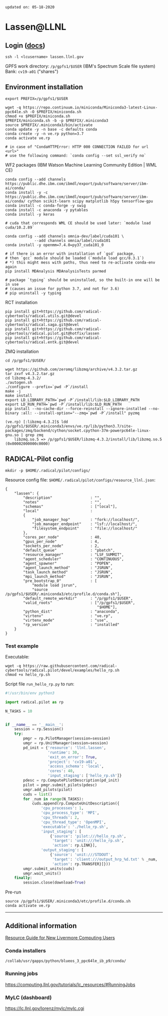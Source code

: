 `updated on: 05-18-2020`

# Lassen@LLNL

## Login ([docs](https://lc.llnl.gov/confluence/display/LC/SSH+Guide+for+Livermore+Computing))
```shell script
ssh -l <lcusername> lassen.llnl.gov
```
GPFS work directory: `/p/gpfs1/$USER` (IBM's Spectrum Scale file system)
Bank: `cv19-a01` ("shares")

## Environment installation
```shell script
export PREFIX=/p/gpfs1/$USER

wget -q https://repo.continuum.io/miniconda/Miniconda3-latest-Linux-ppc64le.sh -O $PREFIX/miniconda.sh
chmod +x $PREFIX/miniconda.sh
$PREFIX/miniconda.sh -b -p $PREFIX/.miniconda3
source $PREFIX/.miniconda3/bin/activate
conda update -y -n base -c defaults conda
conda create -y -n ve.rp python=3.7
conda activate ve.rp

# in case of "CondaHTTPError: HTTP 000 CONNECTION FAILED for url <url>"
# use the following command: `conda config --set ssl_verify no`
```
WF2 packages (IBM Watson Machine Learning Community Edition | WML CE)
```shell script
conda config --add channels https://public.dhe.ibm.com/ibmdl/export/pub/software/server/ibm-ai/conda/
conda install -y -c https://public.dhe.ibm.com/ibmdl/export/pub/software/server/ibm-ai/conda/ cython scikit-learn scipy matplotlib h5py tensorflow-gpu
conda install -c conda-forge -y swig
conda install -c anaconda -y pytables
conda install -y keras

# cuda that corresponds WML CE should be used later: `module load cuda/10.2.89`

conda config --add channels omnia-dev/label/cuda101 \
             --add channels omnia/label/cuda101
conda install -y openmm=7.4.0=py37_cuda101_0

# if there is an error with installation of `gsd` package, 
# then `gcc` module should be loaded (`module load gcc/8.3.1`)
# *) this might mess with paths, thus need to re-activate conda-env again
pip install MDAnalysis MDAnalysisTests parmed

# package `typing` should be uninstalled, so the built-in one will be in use
# (causes an issue for python 3.7, and not for 3.6) 
# pip uninstall -y typing
```
RCT installation
```shell script
pip install git+https://github.com/radical-cybertools/radical.utils.git@devel
pip install git+https://github.com/radical-cybertools/radical.saga.git@devel
pip install git+https://github.com/radical-cybertools/radical.pilot.git@hotfix/lassen
pip install git+https://github.com/radical-cybertools/radical.entk.git@devel
```
ZMQ installation
```shell script
cd /p/gpfs1/$USER/

wget https://github.com/zeromq/libzmq/archive/v4.3.2.tar.gz
tar zxvf v4.3.2.tar.gz
cd libzmq-4.3.2/
./autogen.sh
./configure --prefix=`pwd -P`/install
make -j
make install
export LD_LIBRARY_PATH=`pwd -P`/install/lib:$LD_LIBRARY_PATH
export LD_RUN_PATH=`pwd -P`/install/lib:$LD_RUN_PATH
pip install --no-cache-dir --force-reinstall --ignore-installed --no-binary :all: --install-option="--zmq=`pwd -P`/install" pyzmq
```
```shell script
(ve.rp) [:libzmq-4.3.2]$ ldd /p/gpfs1/$USER/.miniconda3/envs/ve.rp/lib/python3.7/site-packages/zmq/backend/cython/socket.cpython-37m-powerpc64le-linux-gnu.so | grep zmq
	libzmq.so.5 => /p/gpfs1/$USER/libzmq-4.3.2/install/lib/libzmq.so.5 (0x00002000000c0000)
```

## RADICAL-Pilot config
`mkdir -p $HOME/.radical/pilot/configs/`

Resource config file: `$HOME/.radical/pilot/configs/resource_llnl.json`:
```shell script
{
    "lassen": {
        "description"                 : "",
        "notes"                       : "",
        "schemas"                     : ["local"],
        "local"                       : 
        {
            "job_manager_hop"         : "fork://localhost/",
            "job_manager_endpoint"    : "lsf://localhost/",
            "filesystem_endpoint"     : "file://localhost/"
        },
        "cores_per_node"              : 40,
        "gpus_per_node"               : 4,
        "sockets_per_node"            : 2,
        "default_queue"               : "pbatch",
        "resource_manager"            : "LSF_SUMMIT",
        "agent_scheduler"             : "CONTINUOUS",
        "agent_spawner"               : "POPEN",
        "agent_launch_method"         : "JSRUN",
        "task_launch_method"          : "JSRUN",
        "mpi_launch_method"           : "JSRUN",
        "pre_bootstrap_0"             : [
            "module load jsrun",
            "source /p/gpfs1/$USER/.miniconda3/etc/profile.d/conda.sh"],
        "default_remote_workdir"      : "/p/gpfs1/$USER",
        "valid_roots"                 : ["/p/gpfs1/$USER",
                                         "$HOME"],
        "python_dist"                 : "anaconda",
        "virtenv"                     : "ve.rp",
        "virtenv_mode"                : "use",
        "rp_version"                  : "installed"
    }
}
```

### Test example
Executable:
```shell script
wget -q https://raw.githubusercontent.com/radical-cybertools/radical.pilot/devel/examples/hello_rp.sh
chmod +x hello_rp.sh
```
Script file `run_hello_rp.py` to run:
```python
#!/usr/bin/env python3

import radical.pilot as rp

N_TASKS = 10


if __name__ == '__main__':
    session = rp.Session()
    try:
        pmgr = rp.PilotManager(session=session)
        umgr = rp.UnitManager(session=session)
        pd_init = {'resource': 'llnl.lassen',
                   'runtime': 30,
                   'exit_on_error': True,
                   'project': 'cv19-a01',
                   'access_schema': 'local',
                   'cores': 40,
                   'input_staging': ['hello_rp.sh']}
        pdesc = rp.ComputePilotDescription(pd_init)
        pilot = pmgr.submit_pilots(pdesc)
        umgr.add_pilots(pilot)
        cuds = list()
        for _num in range(N_TASKS):
            cuds.append(rp.ComputeUnitDescription({
                'cpu_processes': 1,
                'cpu_process_type': 'MPI',
                'cpu_threads': 2,
                'cpu_thread_type': 'OpenMPI',
                'executable': './hello_rp.sh',
                'input_staging': [
                    {'source': 'pilot:///hello_rp.sh',
                     'target': 'unit:///hello_rp.sh',
                     'action': rp.LINK}],
                'output_staging': [
                    {'source': 'unit:///STDOUT',
                     'target': 'client:///output_hrp_%d.txt' % _num,
                     'action': rp.TRANSFER}]}))
        umgr.submit_units(cuds)
        umgr.wait_units()
    finally:
        session.close(download=True)
```

Pre-run
```shell script
source /p/gpfs1/$USER/.miniconda3/etc/profile.d/conda.sh
conda activate ve.rp
```

---

## Additional information

[Resource Guide for New Livermore Computing Users](https://hpc.llnl.gov/training/tutorials/llnl-covid-19-hpc-resource-guide)

### Conda installers
`/collab/usr/gapps/python/blueos_3_ppc64le_ib_p9/conda/`

### Running jobs
https://computing.llnl.gov/tutorials/lc_resources/#RunningJobs

### MyLC (dashboard)
https://lc.llnl.gov/lorenz/mylc/mylc.cgi
